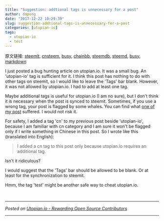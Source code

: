 ```yaml
---
title: "Suggestion: addtional tags is unnecessary for a post"
author: dapeng
date: "2017-12-22 10:29:39"
slug: suggestion-addtional-tags-is-unnecessary-for-a-post
categories: [utopian-io]
tags: 
  - utopian-io
  - test
---
```


原文链接: [steemit](https://steemit.com/utopian-io/@dapeng/suggestion-addtional-tags-is-unnecessary-for-a-post), [cnsteem](https://cnsteem.com/utopian-io/@dapeng/suggestion-addtional-tags-is-unnecessary-for-a-post), [busy](https://busy.org/utopian-io/@dapeng/suggestion-addtional-tags-is-unnecessary-for-a-post), [chainbb](https://chainbb.com/utopian-io/@dapeng/suggestion-addtional-tags-is-unnecessary-for-a-post), [steemdb](https://steemdb.com/utopian-io/@dapeng/suggestion-addtional-tags-is-unnecessary-for-a-post), [steemd](https://steemd.com/utopian-io/@dapeng/suggestion-addtional-tags-is-unnecessary-for-a-post), [busy](https://busy.org/utopian-io/@dapeng/suggestion-addtional-tags-is-unnecessary-for-a-post), [markdown](https://raw.githubusercontent.com/pzhaonet/steem_dapeng/master/content/post/suggestion-addtional-tags-is-unnecessary-for-a-post.md)

I just posted a bug hunting article on utopian.io. It was a small bug. An 'utopian-io' tag is sufficient for it. I think this post has nothing to do with other tags on steemit, so I would like to leave the 'Tags' bar blank. However, it was not allowed by utopian.io. I had to add at least one tag.

Maybe additional tags is useful for utopian.io (I am no sure), but I don't think it is necessary when the post is synced to steemit. Sometimes, if you use a wrong tag, your post is flagged by some whales. You can find what [one of my post](https://steemit.com/cn/@dapeng/s7-5-why-ironman-and-winterfell-were-both-stark) suffered. I would not risk it.

For safety, I added a tag 'cn' to my previous post beside 'utopian-io', because I am familiar with cn category and I am sure it won't be flagged only if I write something in Chinese in this post. So I wrote like this (translated into English):

> I added a cn tag to this post only because utopian.io requires an additional tag.

Isn't it ridiculous?

I would suggest that the 'Tags' bar should be allowed to be blank. Or at least for the synchronization to steemit.

Hmm,  the tag 'test' might be another safe way to cheat utopian.io.

<br /><hr/><em>Posted on <a href="https://utopian.io/utopian-io/@dapeng/suggestion-addtional-tags-is-unnecessary-for-a-post">Utopian.io -  Rewarding Open Source Contributors</a></em><hr/>
